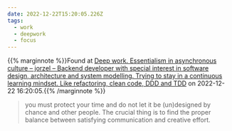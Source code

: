 ```yaml
---
date: 2022-12-22T15:20:05.226Z
tags:
  - work
  - deepwork
  - focus
---
```

{{% marginnote %}}Found at [Deep work. Essentialism in asynchronous culture – jorzel – Backend developer with special interest in software design, architecture and system modelling. Trying to stay in a continuous learning mindset. Like refactoring, clean code, DDD and TDD](https://jorzel.github.io/deep-work-essentialism-in-asynchronous-culture/) on 2022-12-22 16:20:05.{{% /marginnote %}}

> you must protect your time and do not let it be (un)designed by chance and other people. The crucial thing is to find the proper balance between satisfying communication and creative effort.

